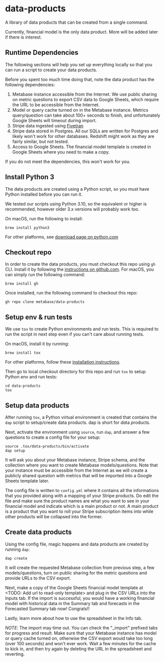 # data-products

A library of data products that can be created from a single command.

Currently, financial model is the only data product. More will be added later if there is interest.

## Runtime Dependencies

The following sections will help you set up everything locally so that you can run a script to create your data
products.

Before you spent too much time doing that, note the data product has the following dependencies:

1. Metabase instance accessible from the Internet. We use public sharing on metric questions to export CSV data to
   Google Sheets, which require the URL to be accessible from the Internet.
2. Model or query cache turned on in the Metabase instance. Metrics query/question can take about 100+ seconds to
   finish, and unfortunately Google Sheets will timeout during import.
3. Stripe data ingested using [Fivetran](https://fivetran.com/docs/applications/stripe)
4. Stripe data stored in Postgres. All our SQLs are written for Postgres and likely won't work for other databases.
   Redshift might work as they are fairly similar, but not tested.
5. Access to Google Sheets. The financial model template is created in Google Sheets where you need to make a copy.

If you do not meet the dependencies, this won't work for you.

## Install Python 3

The data products are created using a Python script, so you must have Python installed before you can run it.

We tested our scripts using Python 3.10, so the equivalent or higher is recommended, however older 3.x versions will
probably work too.

On macOS, run the following to install:

```
brew install python3
```

For other platforms, see [download page on python.com](https://www.python.org/downloads/)


## Checkout repo

In order to create the data products, you must checkout this repo using `gh` CLI.
Install it by following the [instructions on github.com](https://cli.github.com/).
For macOS, you can simply run the following command:

```console
brew install gh
```

Once installed, run the following command to checkout this repo:

```
gh repo clone metabase/data-products
```

## Setup env & run tests

We use `tox` to create Python environments and run tests. This is required to run the script in next step even if you
can't care about running tests.

On macOS, install it by running:

```console
brew install tox
```

For other platforms, follow these [installation instructions](https://tox.wiki/en/latest/installation.html).

Then go to local checkout directory for this repo and run `tox` to setup Python env and run tests:

```console
cd data-products
tox
```

## Setup data products

After running `tox`, a Python virtual environment is created that contains the `dap` script to setup/create data
products. dap is short for *da*ta *p*roducts.

Next, activate the environment using `source`, run `dap`, and answer a few questions to create a config file for your
setup:

```
source .tox/data-products/bin/activate
dap setup
```

It will ask you about your Metabase instance, Stripe schema, and the collection where you want to create Metabase
models/questions. Note that your instance must be accessible from the Internet as we will create a publicly shared
question with metrics that will be imported into a Google Sheets template later.

The config file is written to `config.yml` where it contains all the informations that you provided along with a mapping
of your Stripe products. Do edit the file and make sure the product names are what you want to see in your financial
model and indicate which is a main product or not. A main product is a product that you want to roll your Stripe
subscription items into while other products will be collapsed into the former.

## Create data products

Using the config file, magic happens and data products are created by running `dap`:

```
dap create
```

It will create the requested Metabase collection from previous step, a few models/questions, turn on public sharing for
the metric questions and provide URLs to the CSV export.

Next, make a copy of the Google Sheets financial model template at <TODO: Add url to read-only template> and plug in
the CSV URLs into the Inputs tab. If the import is successful, you would have a working financial model with historical
data in the Summary tab and forecasts in the Forecasted Summary tab now! Congrats!!

Lastly, learn more about how to use the spreadsheet in the Info tab.

*NOTE*: The import may time out. You can check the "\_import" prefixed tabs for progress and result. Make sure that
your Metabase instance has model or query cache turned on, otherwise the CSV export would take too long (over 100
seconds) and won't ever work. Wait a few minutes for the cache to kick in, and then try again by deleting the URL in the
spreadsheet and reverting.
